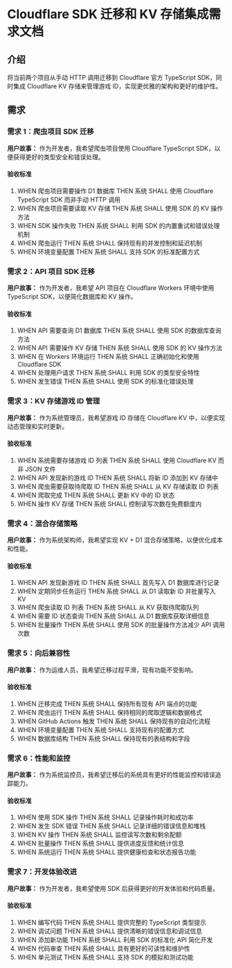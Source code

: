 # Cloudflare SDK 迁移和 KV 存储集成需求文档

## 介绍

将当前两个项目从手动 HTTP 调用迁移到 Cloudflare 官方 TypeScript SDK，同时集成 Cloudflare KV 存储来管理游戏 ID，实现更优雅的架构和更好的维护性。

## 需求

### 需求 1：爬虫项目 SDK 迁移

**用户故事：** 作为开发者，我希望爬虫项目使用 Cloudflare TypeScript SDK，以便获得更好的类型安全和错误处理。

#### 验收标准

1. WHEN 爬虫项目需要操作 D1 数据库 THEN 系统 SHALL 使用 Cloudflare TypeScript SDK 而非手动 HTTP 调用
2. WHEN 爬虫项目需要读取 KV 存储 THEN 系统 SHALL 使用 SDK 的 KV 操作方法
3. WHEN SDK 操作失败 THEN 系统 SHALL 利用 SDK 的内置重试和错误处理机制
4. WHEN 爬虫运行 THEN 系统 SHALL 保持现有的并发控制和延迟机制
5. WHEN 环境变量配置 THEN 系统 SHALL 支持 SDK 的标准配置方式

### 需求 2：API 项目 SDK 迁移

**用户故事：** 作为开发者，我希望 API 项目在 Cloudflare Workers 环境中使用 TypeScript SDK，以便简化数据库和 KV 操作。

#### 验收标准

1. WHEN API 需要查询 D1 数据库 THEN 系统 SHALL 使用 SDK 的数据库查询方法
2. WHEN API 需要操作 KV 存储 THEN 系统 SHALL 使用 SDK 的 KV 操作方法
3. WHEN 在 Workers 环境运行 THEN 系统 SHALL 正确初始化和使用 Cloudflare SDK
4. WHEN 处理用户请求 THEN 系统 SHALL 利用 SDK 的类型安全特性
5. WHEN 发生错误 THEN 系统 SHALL 使用 SDK 的标准化错误处理

### 需求 3：KV 存储游戏 ID 管理

**用户故事：** 作为系统管理员，我希望游戏 ID 存储在 Cloudflare KV 中，以便实现动态管理和实时更新。

#### 验收标准

1. WHEN 系统需要存储游戏 ID 列表 THEN 系统 SHALL 使用 Cloudflare KV 而非 JSON 文件
2. WHEN API 发现新的游戏 ID THEN 系统 SHALL 将新 ID 添加到 KV 存储中
3. WHEN 爬虫需要获取待爬取 ID THEN 系统 SHALL 从 KV 存储读取 ID 列表
4. WHEN 爬取完成 THEN 系统 SHALL 更新 KV 中的 ID 状态
5. WHEN 操作 KV 存储 THEN 系统 SHALL 控制读写次数在免费额度内

### 需求 4：混合存储策略

**用户故事：** 作为系统架构师，我希望实现 KV + D1 混合存储策略，以便优化成本和性能。

#### 验收标准

1. WHEN API 发现新游戏 ID THEN 系统 SHALL 首先写入 D1 数据库进行记录
2. WHEN 定期同步任务运行 THEN 系统 SHALL 从 D1 读取新 ID 并批量写入 KV
3. WHEN 爬虫读取 ID 列表 THEN 系统 SHALL 从 KV 获取待爬取队列
4. WHEN 需要 ID 状态查询 THEN 系统 SHALL 从 D1 数据库获取详细信息
5. WHEN 批量操作 THEN 系统 SHALL 使用 SDK 的批量操作方法减少 API 调用次数

### 需求 5：向后兼容性

**用户故事：** 作为运维人员，我希望迁移过程平滑，现有功能不受影响。

#### 验收标准

1. WHEN 迁移完成 THEN 系统 SHALL 保持所有现有 API 端点的功能
2. WHEN 爬虫运行 THEN 系统 SHALL 保持相同的爬取逻辑和数据格式
3. WHEN GitHub Actions 触发 THEN 系统 SHALL 保持现有的自动化流程
4. WHEN 环境变量配置 THEN 系统 SHALL 支持现有的配置方式
5. WHEN 数据库结构 THEN 系统 SHALL 保持现有的表结构和字段

### 需求 6：性能和监控

**用户故事：** 作为系统监控员，我希望迁移后的系统具有更好的性能监控和错误追踪能力。

#### 验收标准

1. WHEN 使用 SDK 操作 THEN 系统 SHALL 记录操作耗时和成功率
2. WHEN 发生 SDK 错误 THEN 系统 SHALL 记录详细的错误信息和堆栈
3. WHEN KV 操作 THEN 系统 SHALL 监控读写次数和剩余配额
4. WHEN 批量操作 THEN 系统 SHALL 提供进度反馈和统计信息
5. WHEN 系统运行 THEN 系统 SHALL 提供健康检查和状态报告功能

### 需求 7：开发体验改进

**用户故事：** 作为开发者，我希望使用 SDK 后获得更好的开发体验和代码质量。

#### 验收标准

1. WHEN 编写代码 THEN 系统 SHALL 提供完整的 TypeScript 类型提示
2. WHEN 调试问题 THEN 系统 SHALL 提供清晰的错误信息和调试信息
3. WHEN 添加新功能 THEN 系统 SHALL 利用 SDK 的标准化 API 简化开发
4. WHEN 代码审查 THEN 系统 SHALL 具有更好的可读性和维护性
5. WHEN 单元测试 THEN 系统 SHALL 支持 SDK 的模拟和测试功能
